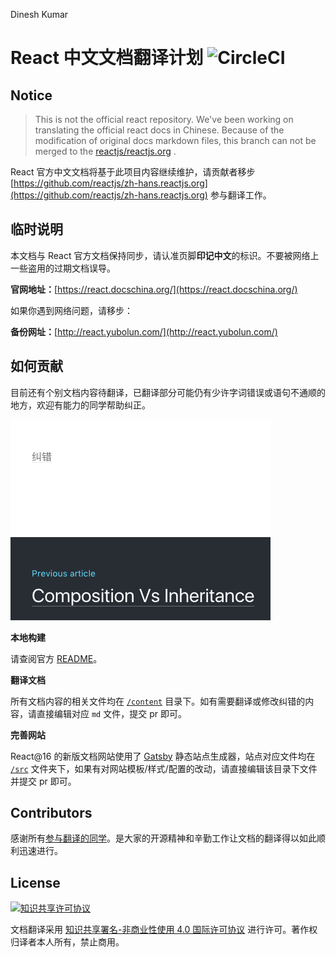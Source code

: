 Dinesh Kumar
# React 中文文档翻译计划 ![CircleCI](https://circleci.com/gh/discountry/react.svg?&style=shield&circle-token=4fc9b6b97cb8d5d19ad88cdd40ba8d5f1ccdd2b0)

## Notice

> This is not the official react repository. We've been working on translating the official react docs in Chinese. Because of the modification of original docs markdown files, this branch can not be merged to the [reactjs/reactjs.org](https://github.com/reactjs/reactjs.org) .

React 官方中文文档将基于此项目内容继续维护，请贡献者移步 [https://github.com/reactjs/zh-hans.reactjs.org](https://github.com/reactjs/zh-hans.reactjs.org) 参与翻译工作。

## 临时说明

本文档与 React 官方文档保持同步，请认准页脚**印记中文**的标识。不要被网络上一些盗用的过期文档误导。

**官网地址：**[https://react.docschina.org/](https://react.docschina.org/)

如果你遇到网络问题，请移步：

**备份网址：**[http://react.yubolun.com/](http://react.yubolun.com/)

## 如何贡献

目前还有个别文档内容待翻译，已翻译部分可能仍有少许字词错误或语句不通顺的地方，欢迎有能力的同学帮助纠正。

![check](https://github.com/discountry/react/raw/master/static/check.png)

**本地构建**

请查阅官方 [README](https://github.com/discountry/react/blob/master/README_en.md)。

**翻译文档**

所有文档内容的相关文件均在 [`/content`](https://github.com/discountry/react/tree/master/content) 目录下。如有需要翻译或修改纠错的内容，请直接编辑对应 `md` 文件，提交 pr 即可。

**完善网站**

React@16 的新版文档网站使用了 [Gatsby](https://github.com/gatsbyjs/gatsby) 静态站点生成器，站点对应文件均在 [`/src`](https://github.com/discountry/react/tree/master/src) 文件夹下，如果有对网站模板/样式/配置的改动，请直接编辑该目录下文件并提交 pr 即可。

## Contributors

感谢所有[参与翻译的同学](https://github.com/discountry/react/graphs/contributors)。是大家的开源精神和辛勤工作让文档的翻译得以如此顺利迅速进行。

## License

<a rel="license" href="http://creativecommons.org/licenses/by-nc/4.0/"><img alt="知识共享许可协议" style="border-width:0" src="https://i.creativecommons.org/l/by-nc/4.0/88x31.png" /></a>

文档翻译采用 <a rel="license" href="http://creativecommons.org/licenses/by-nc/4.0/">知识共享署名-非商业性使用 4.0 国际许可协议</a> 进行许可。著作权归译者本人所有，禁止商用。
